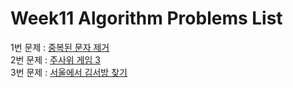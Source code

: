 # Week11 Algorithm Problems List

1번 문제 : [중복된 문자 제거](https://school.programmers.co.kr/learn/courses/30/lessons/120888) <br>
2번 문제 : [주사위 게임 3](https://school.programmers.co.kr/learn/courses/30/lessons/181916) <br>
3번 문제 : [서울에서 김서방 찾기](https://school.programmers.co.kr/learn/courses/30/lessons/12919) <br>
